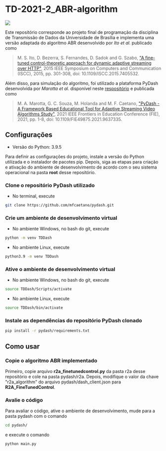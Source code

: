 # TD-2021-2_ABR-algorithm

![](https://img.shields.io/badge/version-v0.1-blue)

Este repositório corresponde ao projeto final de programação da disciplina de Transmissão de Dados da Universidade de Brasília e implementa uma versão adaptada do algoritmo ABR desenvolvido por *Ito et al.* publicado como

> M. S. Ito, D. Bezerra, S. Fernandes, D. Sadok and G. Szabo, ["A fine-tuned control-theoretic approach for dynamic adaptive streaming over HTTP"](https://ieeexplore.ieee.org/document/7405532), 2015 IEEE Symposium on Computers and Communication (ISCC), 2015, pp. 301-308, doi: 10.1109/ISCC.2015.7405532.

Além disso, para simulação do algoritmo, foi utilizado a plataforma PyDash desenvolvida por *Marotta et al.* disponível neste [respositório](https://github.com/mfcaetano/pydash.git) e publicada como

> M. A. Marotta, G. C. Souza, M. Holanda and M. F. Caetano, ["PyDash - A Framework Based Educational Tool for Adaptive Streaming Video Algorithms Study"](https://ieeexplore.ieee.org/document/9637335), 2021 IEEE Frontiers in Education Conference (FIE), 2021, pp. 1-8, doi: 10.1109/FIE49875.2021.9637335.

## Configurações

- Versão do Python: 3.9.5

Para definir as configurações do projeto, instale a versão do Python utilizada e o instalador de pacotes pip. Depois, siga as etapas para criação e ativação do ambiente de desenvolvimento de acordo com o seu sistema operacional na pasta **root** desse repositório.

### Clone o repositório PyDash utilizado

- No terminal, execute
```bash
git clone https://github.com/mfcaetano/pydash.git
```

### Crie um ambiente de desenvolvimento virtual

- No ambiente Windows, no bash do git, execute
```bash
python -m venv TDDash
```

- No ambiente Linux, execute
```bash
python3.9 -m venv TDDash
```

### Ative o ambiente de desenvolvimento virtual

- No ambiente Windows, no bash do git, execute
```bash
source TDDash/Scripts/activate
```

- No ambiente Linux, execute
```bash
source TDDash/bin/activate
```

### Instale as dependências do repositório PyDash clonado

```bash
pip install -r pydash/requirements.txt
```

## Como usar

### Copie o algoritmo ABR implementado

Primeiro, copie arquivo **r2a_finetunedcontrol.py** da pasta r2a desse repositório e cole na pasta pydash/r2a. Depois, modifique o valor da chave "r2a_algorithm" do arquivo pydash/dash_client.json para **R2A_FineTunedControl**.

### Avalie o código

Para avaliar o código, ative o ambiente de desenvolvimento, mude para a pasta pydash com o comando

``` bash
cd pydash/
```

e execute o comando

``` bash
python main.py
```